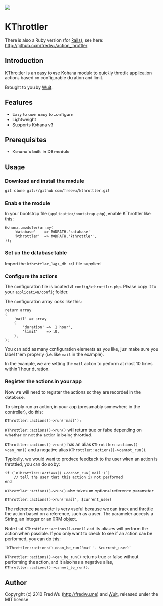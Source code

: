 [![](http://stillmaintained.com/fredwu/kthrottler.png)](http://stillmaintained.com/fredwu/kthrottler)

# KThrottler

There is also a Ruby version (for [Rails](http://rubyonrails.org/)), see here: <http://github.com/fredwu/action_throttler>

## Introduction

KThrottler is an easy to use Kohana module to quickly throttle application actions based on configurable duration and limit. 

Brought to you by [Wuit](http://wuit.com).

## Features

* Easy to use, easy to configure
* Lightweight
* Supports Kohana v3

## Prerequisites

* Kohana's built-in DB module

## Usage

### Download and install the module

	git clone git://github.com/fredwu/kthrottler.git

### Enable the module

In your bootstrap file (`application/bootstrap.php`), enable KThrottler like this:

	Kohana::modules(array(
		'database'    => MODPATH.'database',
	    'kthrottler'  => MODPATH.'kthrottler',
	));

### Set up the database table

Import the `kthrottler_logs_db.sql` file supplied.

### Configure the actions

The configuration file is located at `config/kthrottler.php`. Please copy it to your `application/config` folder.

The configuration array looks like this:

	return array
	(
		'mail' => array
		(
			'duration' => '1 hour',
			'limit'    => 10,
		),
	);

You can add as many configuration elements as you like, just make sure you label them properly (i.e. like `mail` in the example).

In the example, we are setting the `mail` action to perform at most 10 times within 1 hour duration.

### Register the actions in your app

Now we will need to register the actions so they are recorded in the database.

To simply run an action, in your app (presumably somewhere in the controller), do this:

	KThrottler::actions()->run('mail');

`KThrottler::actions()->run()` will return true or false depending on whether or not the action is being throttled.

`KThrottler::actions()->run()` has an alias `KThrottler::actions()->can_run()` and a negative alias `KThrottler::actions()->cannot_run()`.

Typically, we would want to produce feedback to the user when an action is throttled, you can do so by:

	if (`KThrottler::actions()->cannot_run('mail')`)
		// tell the user that this action is not performed
	end

`KThrottler::actions()->run()` also takes an optional reference parameter:

`KThrottler::actions()->run('mail', $current_user)`

The reference parameter is very useful because we can track and throttle the action based on a reference, such as a user. The parameter accepts a String, an Integer or an ORM object.

Note that `KThrottler::actions()->run()` and its aliases will perform the action when possible. If you only want to check to see if an action can be performed, you can do this:

	`KThrottler::actions()->can_be_run('mail', $current_user)`

`KThrottler::actions()->can_be_run()` returns true or false without performing the action, and it also has a negative alias, `KThrottler::actions()->cannot_be_run()`.

## Author

Copyright (c) 2010 Fred Wu (<http://fredwu.me>) and [Wuit](http://wuit.com), released under the MIT license
